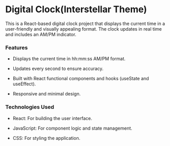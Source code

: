 # Digital Clock(Interstellar Theme)

This is a React-based digital clock project that displays the current time in a user-friendly and visually appealing format. The clock updates in real time and includes an AM/PM indicator.

### Features

- Displays the current time in hh:mm:ss AM/PM format.

- Updates every second to ensure accuracy.

- Built with React functional components and hooks (useState and useEffect).

- Responsive and minimal design.

### Technologies Used

- React: For building the user interface.

- JavaScript: For component logic and state management.

- CSS: For styling the application.

